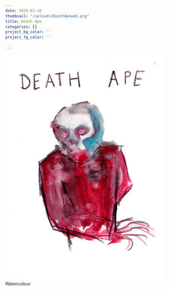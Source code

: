 ```yaml
---
date: 2020-01-16
thumbnail: "/uploads/DeathApeweb.png"
title: Death Ape
categories: []
project_bg_color: ''
project_fg_color: ''

---
```

![](/uploads/DeathApeweb.png)  
Watercolour